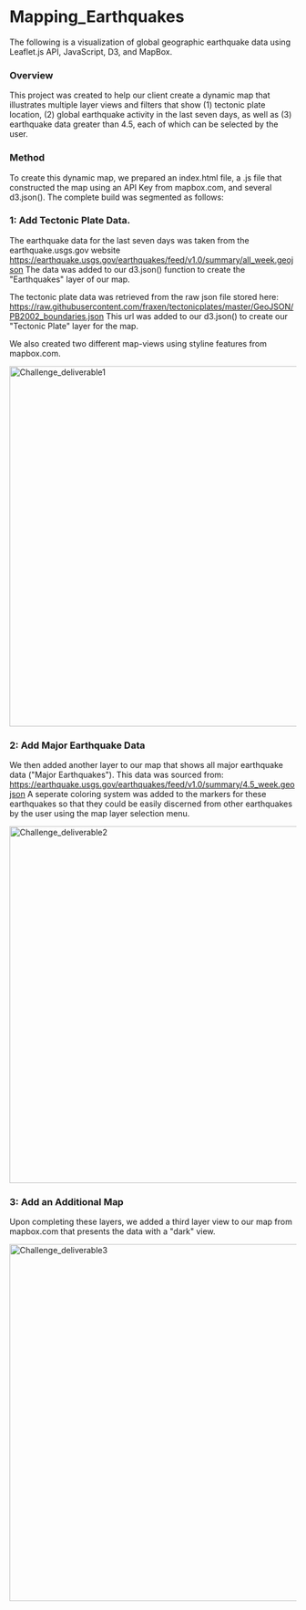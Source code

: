 # Mapping_Earthquakes
The following is a visualization of global geographic earthquake data using Leaflet.js API, JavaScript, D3, and MapBox.

### Overview
This project was created to help our client create a dynamic map that illustrates multiple layer views and  filters that show (1) tectonic plate location, (2) global earthquake activity in the last seven days, as well as (3) earthquake data greater than 4.5, each of which can be selected by the user.

### Method
To create this dynamic map, we prepared an index.html file, a .js file that constructed the map using an API Key from mapbox.com, and several d3.json(). The complete build was segmented as follows:

### 1: Add Tectonic Plate Data. 

The earthquake data for the last seven days was taken from the earthquake.usgs.gov website https://earthquake.usgs.gov/earthquakes/feed/v1.0/summary/all_week.geojson The data was added to our d3.json() function to create the "Earthquakes" layer of our map.

The tectonic plate data was retrieved from the raw json file stored here: https://raw.githubusercontent.com/fraxen/tectonicplates/master/GeoJSON/PB2002_boundaries.json This url was added to our d3.json() to create our "Tectonic Plate" layer for the map.

We also created two different map-views using styline features from mapbox.com.

<img width="632" alt="Challenge_deliverable1" src="https://user-images.githubusercontent.com/104729703/187599151-3c514559-49dc-4fd5-9884-1973a794a5b1.png">

### 2: Add Major Earthquake Data

We then added another layer to our map that shows all major earthquake data ("Major Earthquakes"). This data was sourced from: https://earthquake.usgs.gov/earthquakes/feed/v1.0/summary/4.5_week.geojson A seperate coloring system was added to the markers for these earthquakes so that they could be easily discerned from other earthquakes by the user using the map layer selection menu.

<img width="626" alt="Challenge_deliverable2" src="https://user-images.githubusercontent.com/104729703/187599167-40d0f482-62bc-432f-9512-76a276dea778.png">

### 3: Add an Additional Map

Upon completing these layers, we added a third layer view to our map from mapbox.com that presents the data with a "dark" view.

<img width="626" alt="Challenge_deliverable3" src="https://user-images.githubusercontent.com/104729703/187599180-0f58ae0c-02f4-4008-990c-ae1420447694.png">
